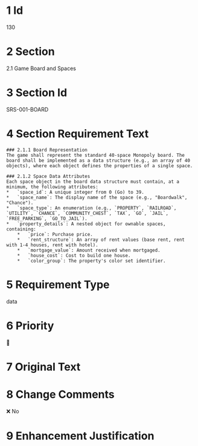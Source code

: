 # 1 Id

130

# 2 Section

2.1 Game Board and Spaces

# 3 Section Id

SRS-001-BOARD

# 4 Section Requirement Text



```
### 2.1.1 Board Representation
The game shall represent the standard 40-space Monopoly board. The board shall be implemented as a data structure (e.g., an array of 40 objects), where each object defines the properties of a single space.

### 2.1.2 Space Data Attributes
Each space object in the board data structure must contain, at a minimum, the following attributes:
*   `space_id`: A unique integer from 0 (Go) to 39.
*   `space_name`: The display name of the space (e.g., "Boardwalk", "Chance").
*   `space_type`: An enumeration (e.g., `PROPERTY`, `RAILROAD`, `UTILITY`, `CHANCE`, `COMMUNITY_CHEST`, `TAX`, `GO`, `JAIL`, `FREE_PARKING`, `GO_TO_JAIL`).
*   `property_details`: A nested object for ownable spaces, containing:
    *   `price`: Purchase price.
    *   `rent_structure`: An array of rent values (base rent, rent with 1-4 houses, rent with hotel).
    *   `mortgage_value`: Amount received when mortgaged.
    *   `house_cost`: Cost to build one house.
    *   `color_group`: The property's color set identifier.
```

# 5 Requirement Type

data

# 6 Priority

🔹 

# 7 Original Text



# 8 Change Comments

❌ No

# 9 Enhancement Justification



